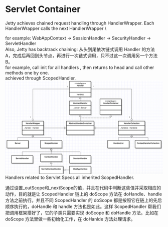 # Servlet Container

Jetty achieves chained request handling through HandlerWrapper. Each HandlerWrapper calls the next HandlerWrapper \

for example: WebAppContext -> SessionHandler -> SecurityHandler -> ServletHandler \
Also, Jetty has backtrack chaining: 从头到尾依次链式调用 Handler 的方法 A，完成后再回到头节点，再进行一次链式调用，只不过这一次调用另一个方法 B。\
for example, call init for all handlers , then returns to head and call other methods one by one. \
achieved through ScopedHandler. \
![handler inheritance map](/images/2.16.png)
Handlers related to Servlet Specs all inherited ScopedHandler. 

通过设置_outScope和_nextScope的值，并且在代码中判断这些值并采取相应的动作，目的就是让 ScopedHandler 链上的 doScope 方法在 doHandle、handle 方法之前执行。并且不同 ScopedHandler 的 doScope 都是按照它在链上的先后顺序执行的，doHandle 和 handle 方法也是如此。这样 ScopedHandler 帮我们把调用框架搭好了，它的子类只需要实现 doScope 和 doHandle 方法。比如在 doScope 方法里做一些初始化工作，在 doHanlde 方法处理请求。
